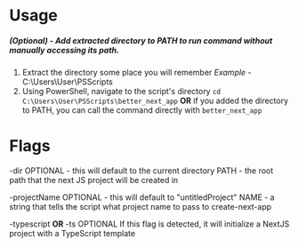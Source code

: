 # Usage
##### *(Optional) - Add extracted directory to PATH to run command without manually accessing its path.*

1. Extract the directory some place you will remember
	*Example* - C:\Users\User\PSScripts
2. Using PowerShell, navigate to the script's directory
	`cd C:\Users\User\PSScripts\better_next_app` **OR** if you added the directory to PATH, you can call the command directly with `better_next_app`

# Flags
-dir <PATH>
	OPTIONAL - this will default to the current directory
	PATH - the root path that the next JS project will be created in

-projectName <NAME>
	OPTIONAL - this will default to "untitledProject"
	NAME - a string that tells the script what project name to pass to create-next-app

-typescript **OR** -ts
	OPTIONAL
	If this flag is detected, it will initialize a NextJS project with a TypeScript template
	
